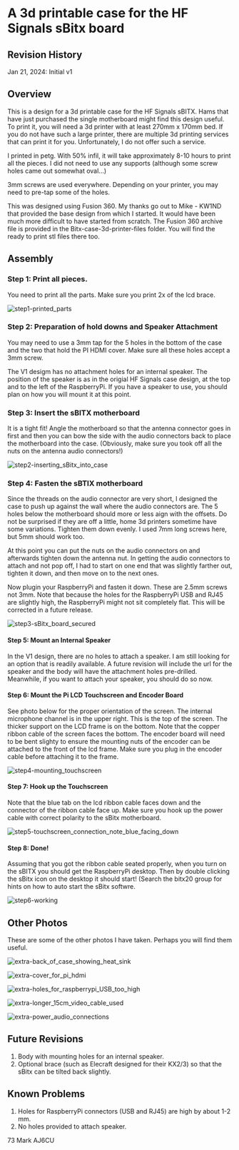 # A 3d printable case for the HF Signals sBitx board

## Revision History
Jan 21, 2024:	Initial v1

## Overview
This is a design for a 3d printable case for the HF Signals sBITX. Hams that have just purchased the single motherboard might find this design useful. To print it, you will need a 3d printer with at least 270mm x 170mm bed. If you do not have such a large printer, there are multiple 3d printing services that can print it for you. Unfortunately, I do not offer such a service. 

I printed in petg. With 50% infil, it will take approximately 8-10 hours to print all the pieces. I did not need to use any supports (although some screw holes came out somewhat oval...)

3mm screws are used everywhere. Depending on your printer, you may need to pre-tap some of the holes. 

This was designed using Fusion 360. My thanks go out to Mike - KW1ND that provided the base design from which I started. It would have been much more difficult to have started from scratch. The Fusion 360 archive file is provided in the Bitx-case-3d-printer-files folder. You will find the ready to print stl files there too.

## Assembly
### Step 1: Print all pieces. 
You need to print all the parts. Make sure you print 2x of the lcd brace.

![step1-printed_parts](https://github.com/AJ6CU/3d-printer-models/assets/70183884/02d0f8e6-e5b1-4860-b22e-0165b237ce7d)

### Step 2: Preparation of hold downs and Speaker Attachment
You may need to use a 3mm tap for the 5 holes in the bottom of the case and the two that hold the PI HDMI cover. Make sure all these holes accept a 3mm screw. 

The V1 desigm has no attachment holes for an internal speaker. The position of the speaker is as in the origial HF Signals case design, at the top and to the left of the RaspberryPi. If you have a speaker to use, you should plan on how you will mount it at this point.

### Step 3: Insert the sBITX motherboard
It is a tight fit!  Angle the motherboard so that the antenna connector goes in first and then you can bow the side with the audio connectors back to place the motherboard into the case. (Obviously, make sure you took off all the nuts on the antenna audio connectors!)

![step2-inserting_sBitx_into_case](https://github.com/AJ6CU/3d-printer-models/assets/70183884/b0cd26a2-13df-41a7-b671-91b1a919e66a)

### Step 4: Fasten the sBTIX motherboard
Since the threads on the audio connector are very short, I designed the case to push up against the wall where the audio connectors are. The 5 holes below the motherboard should more or less aign with the offsets. Do not be surprised if they are off a little, home 3d printers sometime have some variations. Tighten them down evenly. I used 7mm long screws here, but 5mm should work too.

At this point you can put the nuts on the audio connectors on and afterwards tighten down the antenna nut. In getting the audio connectors to attach and not pop off, I had to start on one end that was slightly farther out, tighten it down, and then move on to the next ones. 

Now plugin your RaspberryPi and fasten it down. These are 2.5mm screws not 3mm.  Note that because the holes for the RaspberryPi USB and RJ45 are slightly high, the RaspberryPi might not sit completely flat. This will be corrected in a future release.

![step3-sBitx_board_secured](https://github.com/AJ6CU/3d-printer-models/assets/70183884/c0db8eff-4802-470e-8179-6dad25d29d58)

#### Step 5: Mount an Internal Speaker
In the V1 design, there are no holes to attach a speaker. I am still looking for an option that is readily available. A future revision will include the url for the speaker and the body will have the attachment holes pre-drilled. Meanwhile, if you want to attach your speaker, you should do so now.

#### Step 6: Mount the Pi LCD Touchscreen and Encoder Board
See photo below for the proper orientation of the screen. The internal microphone channel is in the upper right. This is the top of the screen. The thicker support on the LCD frame is on the bottom. Note that the copper ribbon cable of the screen faces the bottom. The encoder board will need to be bent slighty to ensure the mounting nuts of the encoder can be attached to the front of the lcd frame. Make sure you plug in the encoder cable before attaching it to the frame.

![step4-mounting_touchscreen](https://github.com/AJ6CU/3d-printer-models/assets/70183884/81e31009-2d32-44e5-aed0-26ea0dd7dd23)

#### Step 7: Hook up the Touchscreen
Note that the blue tab on the lcd ribbon cable faces down and the connector of the ribbon cable face up. Make sure you hook up the power cable with correct polarity to the sBitx motherboard.

![step5-touchscreen_connection_note_blue_facing_down](https://github.com/AJ6CU/3d-printer-models/assets/70183884/386f77ad-6243-4021-9352-a4285570306f)

#### Step 8: Done!
Assuming that you got the ribbon cable seated properly, when you turn on the sBITX you should get the RaspberryPi desktop. Then by double clicking the sBitx icon on the desktop it should start! (Search the bitx20 group for hints on how to auto start the sBitx softwre.

![step6-working](https://github.com/AJ6CU/3d-printer-models/assets/70183884/8dbc2519-6e0e-4cc4-a66d-54d853a559c2)

## Other Photos
These are some of the other photos I have taken. Perhaps you will find them useful.

![extra-back_of_case_showing_heat_sink](https://github.com/AJ6CU/3d-printer-models/assets/70183884/87fdd7ca-0bc6-4e11-bb5c-6a09dbfa0cab)

![extra-cover_for_pi_hdmi](https://github.com/AJ6CU/3d-printer-models/assets/70183884/ac4a55d3-e08d-4f37-b58f-6fe6c431fe2c)

![extra-holes_for_raspberrypi_USB_too_high](https://github.com/AJ6CU/3d-printer-models/assets/70183884/66b72fa7-ffef-4250-9f4c-d5567024cd4e)

![extra-longer_15cm_video_cable_used](https://github.com/AJ6CU/3d-printer-models/assets/70183884/2dd9e33d-16d7-4fb0-b298-019776fcc795)

![extra-power_audio_connections](https://github.com/AJ6CU/3d-printer-models/assets/70183884/b84e9697-7e6a-4ff3-800b-c0cc639cf8cb)

## Future Revisions
1. Body with mounting holes for an internal speaker.
2. Optional brace (such as Elecraft designed for their KX2/3) so that the sBitx can be tilted back slightly.

## Known Problems
1. Holes for RaspberryPi connectors (USB and RJ45) are high by about 1-2 mm. 
2. No holes provided to attach speaker.

73
Mark
AJ6CU

